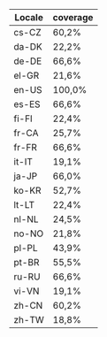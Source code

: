 ﻿| Locale | coverage |
| ------ | -------- |
| cs-CZ | 60,2% |
| da-DK | 22,2% |
| de-DE | 66,6% |
| el-GR | 21,6% |
| en-US | 100,0% |
| es-ES | 66,6% |
| fi-FI | 22,4% |
| fr-CA | 25,7% |
| fr-FR | 66,6% |
| it-IT | 19,1% |
| ja-JP | 66,0% |
| ko-KR | 52,7% |
| lt-LT | 22,4% |
| nl-NL | 24,5% |
| no-NO | 21,8% |
| pl-PL | 43,9% |
| pt-BR | 55,5% |
| ru-RU | 66,6% |
| vi-VN | 19,1% |
| zh-CN | 60,2% |
| zh-TW | 18,8% |
